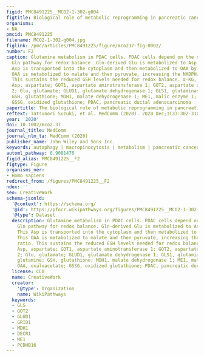 ```yaml
---
figid: PMC8491225__MCO2-1-302-g004
figtitle: Biological role of metabolic reprogramming in pancreatic cancer
organisms:
- NA
pmcid: PMC8491225
filename: MCO2-1-302-g004.jpg
figlink: /pmc/articles/PMC8491225/figure/mco237-fig-0002/
number: F2
caption: Glutamine metabolism in PDAC cells. PDAC cells depend on the noncanonical
  Gln pathway for redox balance. Gln‐derived Glu is metabolized to Asp by GOT2. This
  Asp is transported into the cytoplasm and then metabolized to OAA by GOT1. This
  OAA is metabolized to malate and then pyruvate, increasing the NADPH/NADP+ ratio.
  This sustains the reduced GSH levels needed for redox balance. α‐KG, α‐ketoglutarate;
  Asp, aspartate; GOT1, aspartate aminotransferase 1; GOT2, aspartate aminotransferase
  2; Glu, glutamate; GLUD1, glutamate dehydrogenase 1; GLS1, glutaminase 1; Gln, glutamine;
  GSH, glutathione; MDH1, malate dehydrogenase 1; ME1, malic enzyme 1; OAA, oxaloacetate;
  GSSG, oxidized glutathione; PDAC, pancreatic ductal adenocarcinoma
papertitle: The biological role of metabolic reprogramming in pancreatic cancer.
reftext: Tatsunori Suzuki, et al. MedComm (2020). 2020 Dec;1(3):302-310.
year: '2020'
doi: 10.1002/mco2.37
journal_title: MedComm
journal_nlm_ta: MedComm (2020)
publisher_name: John Wiley and Sons Inc.
keywords: autophagy | macropinocytosis | metabolism | pancreatic cancer | tumor microenvironment
automl_pathway: 0.9081476
figid_alias: PMC8491225__F2
figtype: Figure
organisms_ner:
- Homo sapiens
redirect_from: /figures/PMC8491225__F2
ndex: ''
seo: CreativeWork
schema-jsonld:
  '@context': https://schema.org/
  '@id': https://pfocr.wikipathways.org/figures/PMC8491225__MCO2-1-302-g004.html
  '@type': Dataset
  description: Glutamine metabolism in PDAC cells. PDAC cells depend on the noncanonical
    Gln pathway for redox balance. Gln‐derived Glu is metabolized to Asp by GOT2.
    This Asp is transported into the cytoplasm and then metabolized to OAA by GOT1.
    This OAA is metabolized to malate and then pyruvate, increasing the NADPH/NADP+
    ratio. This sustains the reduced GSH levels needed for redox balance. α‐KG, α‐ketoglutarate;
    Asp, aspartate; GOT1, aspartate aminotransferase 1; GOT2, aspartate aminotransferase
    2; Glu, glutamate; GLUD1, glutamate dehydrogenase 1; GLS1, glutaminase 1; Gln,
    glutamine; GSH, glutathione; MDH1, malate dehydrogenase 1; ME1, malic enzyme 1;
    OAA, oxaloacetate; GSSG, oxidized glutathione; PDAC, pancreatic ductal adenocarcinoma
  license: CC0
  name: CreativeWork
  creator:
    '@type': Organization
    name: WikiPathways
  keywords:
  - GLS
  - GOT2
  - GLUD1
  - GRID1
  - MDH1
  - DECR1
  - ME1
  - PCDHB16
---
```

